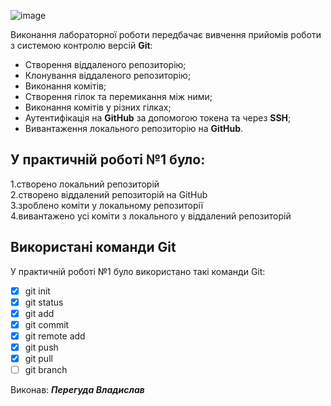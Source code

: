 ![image](https://github.com/user-attachments/assets/879dee7f-8b36-4802-9b0b-9bc443a42342)

Виконання лабораторної роботи передбачає вивчення прийомів роботи з системою контролю версій **Git**:

- Створення віддаленого репозиторію;  
- Клонування віддаленого репозиторію;  
- Виконання комітів;  
- Створення гілок та перемикання між ними;  
- Виконання комітів у різних гілках;  
- Аутентифікація на **GitHub** за допомогою токена та через **SSH**;  
- Вивантаження локального репозиторію на **GitHub**.  

## У практичній роботі №1 було:

1.створено локальний репозиторій  
2.створено віддалений репозиторій на GitHub  
3.зроблено коміти у локальному репозиторії  
4.вивантажено усі коміти з локального у віддалений репозиторій  

## Використані команди Git  

У практичній роботі №1 було використано такі команди Git:

- [x] git init
- [x] git status
- [x] git add
- [x] git commit
- [x] git remote add
- [x] git push
- [x] git pull
- [ ] git branch

Виконав: **_Перегуда Владислав_**

